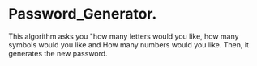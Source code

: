 # Password_Generator.
This algorithm asks you "how many letters would you like, how many symbols would you like and How many numbers would you like. Then, it generates the new password.
